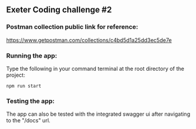 ## Exeter Coding challenge #2

### Postman collection public link for reference:

https://www.getpostman.com/collections/c4bd5d1a25dd3ec5de7e

### Running the app:

Type the following in your command terminal at the root directory of the project:

```
npm run start
```

### Testing the app:

The app can also be tested with the integrated swagger ui after navigating to the "/docs" url.